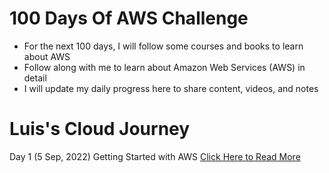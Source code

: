 # 100 Days Of AWS Challenge

- For the next 100 days, I will follow some courses and books to learn about AWS
- Follow along with me to learn about Amazon Web Services (AWS) in detail
- I will update my daily progress here to share content, videos, and notes

# Luis's Cloud Journey

Day 1 (5 Sep, 2022) Getting Started with AWS [Click Here to Read More](100-Days-Of-AWS-Cloud-Challenge/Day-1.md)


